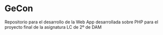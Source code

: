 # GeCon
Repositorio para el desarrollo de la Web App desarrollada sobre PHP para el proyecto final de la asignatura LC de 2º de DAM
